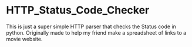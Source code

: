# HTTP_Status_Code_Checker
This is just a super simple HTTP parser that checks the Status code in python. Originally made to help my friend make a spreadsheet of links to a movie website.
